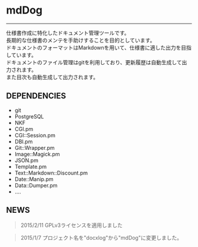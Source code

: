 # mdDog

----

仕様書作成に特化したドキュメント管理ツールです。<br>
長期的な仕様書のメンテを手助けすることを目的としています。<br>
ドキュメントのフォーマットはMarkdownを用いて、仕様書に適した出力を目指しています。<br>
ドキュメントのファイル管理はgitを利用しており、更新履歴は自動生成して出力されます。<br>
また目次も自動生成して出力されます。<br>


## DEPENDENCIES

- git
- PostgreSQL
- NKF
- CGI.pm
- CGI::Session.pm
- DBI.pm
- Git::Wrapper.pm
- Image::Magick.pm
- JSON.pm
- Template.pm
- Text::Markdown::Discount.pm
- Date::Manip.pm
- Data::Dumper.pm
- ....


## NEWS

> 2015/2/11 GPLv3ライセンスを適用しました

> 2015/1/7 プロジェクト名を"docxlog"から"mdDog"に変更しました。
